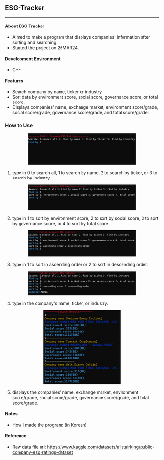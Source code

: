 ## ESG-Tracker
***
#### About ESG Tracker

+ Aimed to make a program that displays companies' information after sorting and searching.
+ Started the project on 26MAR24.

#### Development Environment

+ C++

#### Features

+ Search company by name, ticker or industry.
+ Sort data by environment score, social score, governance score, or total score.
+ Displays companies' name, exchange market, environment score/grade, social score/grade, governance score/grade, and total score/grade.

### How to Use

<p align="center">
  <img src="Images/1.png"
   width="70%"
   height="50%"
    >
</p>

1) type in 0 to search all, 1 to search by name, 2 to search by ticker, or 3 to search by industry

<p align="center">
  <img src="Images/2.png"
   width="70%"
   height="50%"
    >
</p>

2) type in 1 to sort by environment score, 2 to sort by social score, 3 to sort by governance score, or 4 to sort by total score.

<p align="center">
  <img src="Images/3.png"
   width="70%"
   height="50%"
    >
</p>

3) type in 1 to sort in ascending order or 2 to sort in descending order.

<p align="center">
  <img src="Images/4.png"
   width="70%"
   height="50%"
    >
</p>

4) type in the company's name, ticker, or industry.

<p align="center">
  <img src="Images/5.png"
   width="50%"
   height="30%"
    >
</p>

5) displays the companies' name, exchange market, environment score/grade, social score/grade, governance score/grade, and total score/grade.

#### Notes

+ How I made the program: (in Korean)

#### Reference

+ Raw data file url: https://www.kaggle.com/datasets/alistairking/public-company-esg-ratings-dataset

